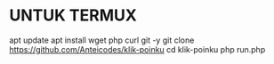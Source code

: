 # UNTUK TERMUX
apt update
apt install wget php curl git -y
git clone https://github.com/Anteicodes/klik-poinku
cd klik-poinku
php run.php
